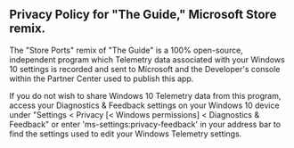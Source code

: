 ##  Privacy Policy for "The Guide," Microsoft Store remix.
The "Store Ports" remix of "The Guide" is a 100% open-source, independent program which Telemetry data associated with your Windows 10 settings is recorded and sent to Microsoft and the Developer's console within the Partner Center used to publish this app.

If you do not wish to share Windows 10 Telemetry data from this program, access your Diagnostics & Feedback settings on your Windows 10 device under "Settings < Privacy [< Windows permissions] < Diagnostics & Feedback" or enter 'ms-settings:privacy-feedback' in your address bar to find the settings used to edit your Windows Telemetry settings.